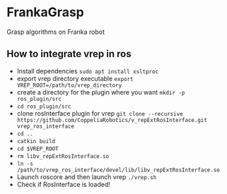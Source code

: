 # FrankaGrasp
Grasp algorithms on Franka robot

## How to integrate vrep in ros
- Install dependencies `sudo apt install xsltproc`
- export vrep directory executable `export VREP_ROOT=/path/to/vrep_directory`
- create a directory for the plugin where you want `mkdir -p ros_plugin/src`
- `cd ros_plugin/src`
- clone rosInterface plugin for vrep `git clone --recursive https://github.com/CoppeliaRobotics/v_repExtRosInterface.git vrep_ros_interface`
- `cd ..`
- `catkin build`
- `cd $VREP_ROOT`
- `rm libv_repExtRosInterface.so`
- `ln -s /path/to/vrep_ros_interface/devel/lib/libv_repExtRosInterface.so`
- Launch roscore and then launch vrep `./vrep.sh`
- Check if RosInterface is loaded!